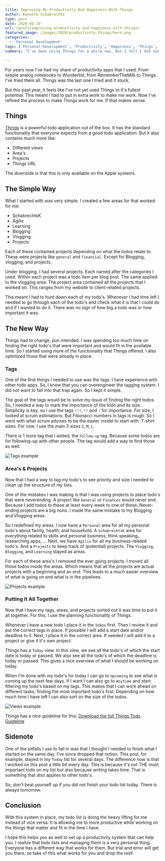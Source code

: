 ```yaml
---
title: Improving My Productivity And Happiness With Things
author: Kenneth Schabrechts
type: post
date: 2020-05-19
url: /posts/improving-productivity-and-happiness-with-things/
featured_image: /images/2020/productivity-things/hero.png
categories:
  - 'Personal Development'
tags: ['Personal Development', 'Productivity', 'Happiness', 'Things', 'Tools', 'Review', 'Digital']
summary: "I've been using Things for a while now. But I felt I did not use it to it's fullest potential. So this weekend I updated my workflow. In this post, I'll tell you what I did and how I use Things to improve my productivity."

---
```

For years now I've had my share of productivity apps that I used. From simple analog notebooks to Wunderlist, from RememberTheMilk to Things. I've tried them all. Things was the last one I tried and it stuck. 

But this past year, it feels like I've not yet used Things to it's fullest potential. This meant I had to put in extra work to make me work. Now I've refined the process to make Things work for me. 
If that makes sense.

## Things
[Things](https://culturedcode.com/things/ "Things Homepage") is a powerful todo application out of the box. 
It has the standard functionality that everyone expects from a good todo application. But it also contains much more like:
* Different views
* Area's
* Projects
* Things URL

The downside is that this is only available on the Apple systems.

## The Simple Way
What I started with was very simple. 
I created a few areas for that worked for me:
* SchabrechtsK
* Agilix
* Learning
* Blogging
* Vlogging
* Projects

Each of these contained projects depending on what the todos relate to. These were projects like `general` and `financial`. Except for Blogging, vlogging, and projects.

Under blogging, I had several projects. Each named after the categories I used. Within each project was a todo item per blog post. 
The same applied to the vlogging area.
The project area contained all the projects that I worked on. This ranges from my website to client-related projects.

This meant I had to hunt down each of my todo's. Whenever I had time left I needed to go through each of the todo's and check what it is that I could do and if I wanted to do it. 
There was no sign of how big a todo was or how important it was.

## The New Way
Things had to change, pun intended. I was spending too much time on finding the right todo's that were important and would fit in the available time. So I started using more of the functionality that Things offered. I also optimized those that were already in place.

### Tags
One of the first things I needed to use was the tags. I have experience with other todo apps. So, I know that you can overengineer the tagging system. I did not want to fall into that trap again. So I kept it simple.

The goal of the tags would be to solve my issue of finding the right todos. So, I needed a way to mark the importance of the todo and its size. 
Simplicity is key, so I use the tags `!!!`, `!!` and `!` for importance. 
For size, I looked at scrum estimations. But Fibonacci numbers in tags is rough. So I went with what scrum advises to be the easier model to start with: T-shirt sizes. For now, I use the main 3 sizes `S`, `M`, `L`.

There is 1 more tag that I added, the `Follow-up` tag. Because some todos are for following-up with other people. The tag would add a way to find those as well.

![Tags example](/images/2020/productivity-things/tags.jpg)

### Area's & Projects
Now that I had a way to tag my todo's to see priority and size I needed to clean up the structure of my lists.

One of the mistakes I was making is that I was using projects to place todo's that were neverending. A project like `General` or `Finances` would never end. Because I add todos to these at least every week to one of these. Never-ending projects are a big nono. 
I made the same mistake to my Blogging and Vlogging areas.

So I redefined my areas. I now have a `Personal` area for all my personal todo's about family, health, and household. A `SchabrechtsK` area for everything related to skills and personal business, think speaking, researching apps, ... 
Next, we have `Agilix` for all my business-related todo's. And a `Projects` to keep track of (potential) projects. 
The `Vlogging`, `Blogging`, and `Learning` stayed as areas.

For each of these area's I removed the ever going projects. I moved all those todos inside the areas. Which means that all the projects are actual projects with a beginning and an end. This leads to a much easier overview of what is going on and what is in the pipelines.

![Projects example](/images/2020/productivity-things/project.jpg)

### Putting It All Together
Now that I have my tags, areas, and projects sorted out it was time to put it all together. 
For this, I use the planning functionality of Things.

Whenever I have a new todo I place it in the `Inbox` first. Then I review it and put the correct tags in place. 
If possible I will add a start date and/or deadline to it. 
Next, I place it in the correct area. If needed I will add it to a project or give it it's own project.

Things has a `Today` view. In this view, we see all the todo's of which the start date is today or passed. We also see all the todo's of which the deadline is today or passed. This gives a nice overview of what I should be working on today.

When I'm done with my todo's for today I can go to `Upcoming` to see what is coming up the next few days. 
If I want I can also go to `Anytime` and start filtering my todo's based on my tags. This makes that I can work ahead on different tasks, finding the most important todo's first. 
Depending on how much time I have left I can also sort on the size of the todos.

![Views example](/images/2020/productivity-things/views.jpg)

Things has a nice guideline for this: [Download the full Things Todo Guideline](/documents/productivity-things/todos-guideline.png "Things Todo Guideline")

## Sidenote
One of the pitfalls I use to fall in was that I thought I needed to finish what I started on the same day. I've since dropped that notion. This post, for example, stayed in my `Today` list for several days. The difference now is that I worked on this post a little bit every day. 
This is because it's not THE most important todo on my list but also because writing takes time. That is something that also applies to other todo's.

So, don't beat yourself up if you did not finish your todo list today. There is always tomorrow.

## Conclusion
With this system in place, my todo list is doing the heavy lifting for me instead of vice versa. 
It is allowing me to more productive while working on the things that matter and fit in the time I have.

I hope this helps you as well to set up a productivity system that can help you. I realize that todo lists and managing them is a very personal thing. Everyone has a different way that works for them. But trial and error will get you there, so take of this what works for you and drop the rest!
